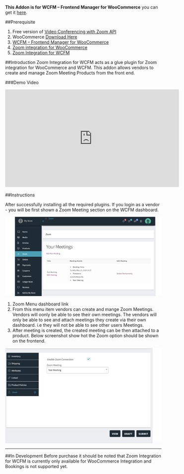 **This Addon is for WCFM – Frontend Manager for WooCommerce** you can get it [here](https://wordpress.org/plugins/wc-frontend-manager/).

##Prerequisite
1. Free version of [Video Conferencing with Zoom API ](https://wordpress.org/plugins/video-conferencing-with-zoom-api/)
2. WooCommerce [Download Here](https://wordpress.org/plugins/woocommerce/)
3. [WCFM – Frontend Manager for WooCommerce](https://wordpress.org/plugins/wc-frontend-manager/)
3. [Zoom integration for WooCommerce](https://www.codemanas.com/downloads/zoom-meetings-for-woocommerce/)
4. [Zoom Integration for WCFM](https://www.codemanas.com/downloads/wcfm-integration-for-zoom/)

##Introduction
Zoom Integration for WCFM acts as a glue plugin for Zoom integration for WooCommerce and WCFM.
This addon allows vendors to create and manage Zoom Meeting Products from the front end.

###Demo Video

<iframe width="560" height="315" src="https://www.youtube.com/embed/TExAQpPSxPU" frameborder="0" allow="accelerometer; autoplay; encrypted-media; gyroscope; picture-in-picture" allowfullscreen></iframe>

##Instructions

After successfully installing all the required plugins.
If you login as a vendor - you will be first shown a Zoom Meeting section on the WCFM dashboard.

![Zoom_WCFM_dashboard](img/zoom-wcfm-dashboard.png "Zoom WCFM Dashboard")

1. Zoom Menu dashboard link
2. From this menu item vendors can create and mange Zoom Meetings. Vendors will oonly be able to see their own meetings. The vendors will only be able to see and attach meetings they create via their own dashboard. i.e they will not be able to see other users Meetings.
3. After meeting is created, the created meeting can be then attached to a product. Below screenshot show hot the Zoom option should be shown on the frontend. 
    
![WCFM_Product](img/wcfm-product-dash.png "Zoom WCFM Product Option")

---

##In Development
Before purchase it should be noted that Zoom Integration for WCFM is currently only available for WooCommerce Integration and Bookings is not supported yet.